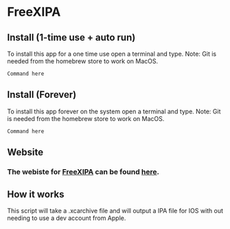 # FreeXIPA

## Install (1-time use + auto run)
To install this app for a one time use open a terminal and type.
Note: Git is needed from the homebrew store to work on MacOS.
```
Command here 
```

## Install (Forever)
To install this app forever on the system open a terminal and type.
Note: Git is needed from the homebrew store to work on MacOS.
```
Command here
```

## Website
### The webiste for [FreeXIPA]() can be found [here](https://httpanimation.github.io/FreeXIPA/).

## How it works
This script will take a .xcarchive file and will output a IPA file for IOS with out needing to use a dev account from Apple.
